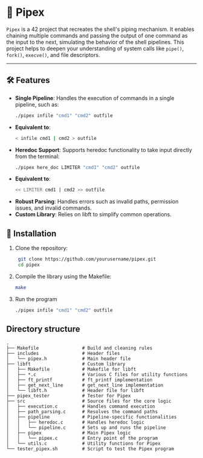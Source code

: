 # 🚀 Pipex

`Pipex` is a 42 project that recreates the shell's piping mechanism. It enables chaining multiple commands and passing the output of one command as the input to the next, simulating the behavior of the shell pipelines. This project helps to deepen your understanding of system calls like `pipe()`, `fork()`, `execve()`, and file descriptors.

---

## 🛠 Features

- **Single Pipeline**: Handles the execution of commands in a single pipeline, such as:
  ```bash
  ./pipex infile "cmd1" "cmd2" outfile
- **Equivalent to**:
    ```bash
    < infile cmd1 | cmd2 > outfile
- **Heredoc Support**: Supports heredoc functionality to take input directly from the terminal:
    ```bash
    ./pipex here_doc LIMITER "cmd1" "cmd2" outfile
- **Equivalent to**:
    ```bash
    << LIMITER cmd1 | cmd2 >> outfile
- **Robust Parsing**: Handles errors such as invalid paths, permission issues, and invalid commands.
- **Custom Library**: Relies on libft to simplify common operations.

## 🚀 Installation  

1. Clone the repository:  
   ```bash
    git clone https://github.com/yourusername/pipex.git
    cd pipex

2. Compile the library using the Makefile:
    ```bash
    make
3. Run the program
    ```bash
    ./pipex infile "cmd1" "cmd2" outfile

## Directory structure
    .
    ├── Makefile                # Build and cleaning rules
    ├── includes                # Header files
    │   └── pipex.h             # Main header file
    ├── libft                   # Custom library
    │   ├── Makefile            # Makefile for libft
    │   ├── *.c                 # Various C files for utility functions
    │   ├── ft_printf           # ft_printf implementation
    │   ├── get_next_line       # get_next_line implementation
    │   └── libft.h             # Header file for libft
    ├── pipex_tester            # Tester for Pipex
    ├── src                     # Source files for the core logic
    │   ├── execution.c         # Handles command execution
    │   ├── path_parsing.c      # Resolves the command paths
    │   ├── pipeline            # Pipeline-specific functionalities
    │   │   ├── heredoc.c       # Handles heredoc logic
    │   │   └── pipeline.c      # Sets up and runs the pipeline
    │   ├── pipex               # Main Pipex logic
    │   │   └── pipex.c         # Entry point of the program
    │   └── utils.c             # Utility functions for Pipex
    └── tester_pipex.sh         # Script to test the Pipex program
